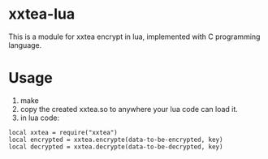xxtea-lua
=========

This is a module for xxtea encrypt in lua, implemented with C programming language.

Usage
=====
1. make
2. copy the created xxtea.so to anywhere your lua code can load it.
3. in lua code: 
```
local xxtea = require("xxtea")
local encrypted = xxtea.encrypte(data-to-be-encrypted, key)
local decrypted = xxtea.decrypte(data-to-be-decrypted, key)
```

